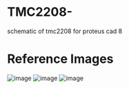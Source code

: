# TMC2208-
schematic of tmc2208 for proteus cad 8
# Reference Images
![image](https://github.com/user-attachments/assets/c114bb55-57ba-4b36-b491-52801fd7db89)
![image](https://github.com/user-attachments/assets/bd963571-4949-4283-acce-b0ef4d1b5de5)
![image](https://github.com/user-attachments/assets/b0db51c3-8ba0-4678-a7a5-8406e50f8e4b)
